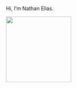 Hi, I’m Nathan Elias.

<div>
<a href="https://github.com/nathanmousinho">
<img height="180em" src="https://github-readme-stats.vercel.app/api?username=nathanmousinho&show_icons=true&theme=graywhite&include_all_commits=true&count_private=true"/ >
<img height="180em" src="https://github-readme-stats.vercel.app/api/top-langs/?username=nathanmousinho&layout=compact&langs_count=16/ >

</div>


<!---
nathanmousinho/nathanmousinho is a ✨ special ✨ repository because its `README.md` (this file) appears on your GitHub profile.
You can click the Preview link to take a look at your changes.

- 👋 Hi, I’m @nathanmousinho
- 👀 I’m interested in ...
- 🌱 I’m currently learning ...
- 💞️ I’m looking to collaborate on ...
- 📫 How to reach me ...

--->
